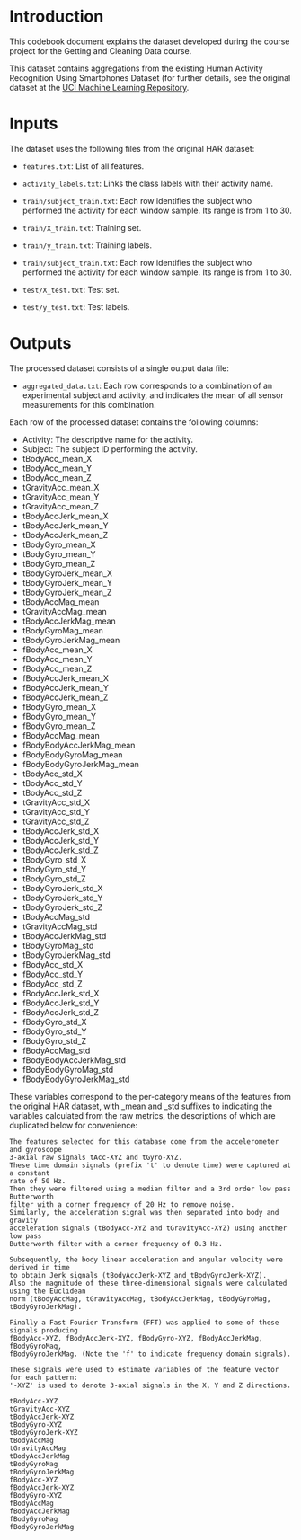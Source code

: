 
# Introduction

This codebook document explains the dataset developed during the course project for the
Getting and Cleaning Data course.

This dataset contains aggregations from the existing Human Activity Recognition Using
Smartphones Dataset (for further details, see the original dataset at the
[UCI Machine Learning Repository](https://archive.ics.uci.edu/ml/datasets/Human+Activity+Recognition+Using+Smartphones).


# Inputs

The dataset uses the following files from the original HAR dataset:

* `features.txt`: List of all features.
* `activity_labels.txt`: Links the class labels with their activity name.

* `train/subject_train.txt`: Each row identifies the subject who performed the activity for each window sample. Its range is from 1 to 30.
* `train/X_train.txt`: Training set.
* `train/y_train.txt`: Training labels.

* `train/subject_train.txt`: Each row identifies the subject who performed the activity for each window sample. Its range is from 1 to 30.
* `test/X_test.txt`: Test set.
* `test/y_test.txt`: Test labels.


# Outputs

The processed dataset consists of a single output data file:

* `aggregated_data.txt`: Each row corresponds to a combination of an experimental subject and activity, and indicates the mean of all sensor measurements for this combination.

Each row of the processed dataset contains the following columns:

* Activity: The descriptive name for the activity.
* Subject: The subject ID performing the activity.
* tBodyAcc_mean_X
* tBodyAcc_mean_Y
* tBodyAcc_mean_Z
* tGravityAcc_mean_X
* tGravityAcc_mean_Y
* tGravityAcc_mean_Z
* tBodyAccJerk_mean_X
* tBodyAccJerk_mean_Y
* tBodyAccJerk_mean_Z
* tBodyGyro_mean_X
* tBodyGyro_mean_Y
* tBodyGyro_mean_Z
* tBodyGyroJerk_mean_X
* tBodyGyroJerk_mean_Y
* tBodyGyroJerk_mean_Z
* tBodyAccMag_mean
* tGravityAccMag_mean
* tBodyAccJerkMag_mean
* tBodyGyroMag_mean
* tBodyGyroJerkMag_mean
* fBodyAcc_mean_X
* fBodyAcc_mean_Y
* fBodyAcc_mean_Z
* fBodyAccJerk_mean_X
* fBodyAccJerk_mean_Y
* fBodyAccJerk_mean_Z
* fBodyGyro_mean_X
* fBodyGyro_mean_Y
* fBodyGyro_mean_Z
* fBodyAccMag_mean
* fBodyBodyAccJerkMag_mean
* fBodyBodyGyroMag_mean
* fBodyBodyGyroJerkMag_mean
* tBodyAcc_std_X
* tBodyAcc_std_Y
* tBodyAcc_std_Z
* tGravityAcc_std_X
* tGravityAcc_std_Y
* tGravityAcc_std_Z
* tBodyAccJerk_std_X
* tBodyAccJerk_std_Y
* tBodyAccJerk_std_Z
* tBodyGyro_std_X
* tBodyGyro_std_Y
* tBodyGyro_std_Z
* tBodyGyroJerk_std_X
* tBodyGyroJerk_std_Y
* tBodyGyroJerk_std_Z
* tBodyAccMag_std
* tGravityAccMag_std
* tBodyAccJerkMag_std
* tBodyGyroMag_std
* tBodyGyroJerkMag_std
* fBodyAcc_std_X
* fBodyAcc_std_Y
* fBodyAcc_std_Z
* fBodyAccJerk_std_X
* fBodyAccJerk_std_Y
* fBodyAccJerk_std_Z
* fBodyGyro_std_X
* fBodyGyro_std_Y
* fBodyGyro_std_Z
* fBodyAccMag_std
* fBodyBodyAccJerkMag_std
* fBodyBodyGyroMag_std
* fBodyBodyGyroJerkMag_std

These variables correspond to the per-category means of the features from the original HAR
dataset, with _mean and _std suffixes to indicating the variables calculated from
the raw metrics, the descriptions of which are duplicated below for convenience:

    The features selected for this database come from the accelerometer and gyroscope
    3-axial raw signals tAcc-XYZ and tGyro-XYZ.
    These time domain signals (prefix 't' to denote time) were captured at a constant
    rate of 50 Hz.
    Then they were filtered using a median filter and a 3rd order low pass Butterworth
    filter with a corner frequency of 20 Hz to remove noise.
    Similarly, the acceleration signal was then separated into body and gravity
    acceleration signals (tBodyAcc-XYZ and tGravityAcc-XYZ) using another low pass
    Butterworth filter with a corner frequency of 0.3 Hz.

    Subsequently, the body linear acceleration and angular velocity were derived in time
    to obtain Jerk signals (tBodyAccJerk-XYZ and tBodyGyroJerk-XYZ).
    Also the magnitude of these three-dimensional signals were calculated using the Euclidean
    norm (tBodyAccMag, tGravityAccMag, tBodyAccJerkMag, tBodyGyroMag, tBodyGyroJerkMag).

    Finally a Fast Fourier Transform (FFT) was applied to some of these signals producing
    fBodyAcc-XYZ, fBodyAccJerk-XYZ, fBodyGyro-XYZ, fBodyAccJerkMag, fBodyGyroMag,
    fBodyGyroJerkMag. (Note the 'f' to indicate frequency domain signals).

    These signals were used to estimate variables of the feature vector for each pattern:
    '-XYZ' is used to denote 3-axial signals in the X, Y and Z directions.

    tBodyAcc-XYZ
    tGravityAcc-XYZ
    tBodyAccJerk-XYZ
    tBodyGyro-XYZ
    tBodyGyroJerk-XYZ
    tBodyAccMag
    tGravityAccMag
    tBodyAccJerkMag
    tBodyGyroMag
    tBodyGyroJerkMag
    fBodyAcc-XYZ
    fBodyAccJerk-XYZ
    fBodyGyro-XYZ
    fBodyAccMag
    fBodyAccJerkMag
    fBodyGyroMag
    fBodyGyroJerkMag
